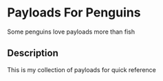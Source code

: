 # Payloads For Penguins

Some penguins love payloads more than fish

## Description

This is my collection of payloads for quick reference
